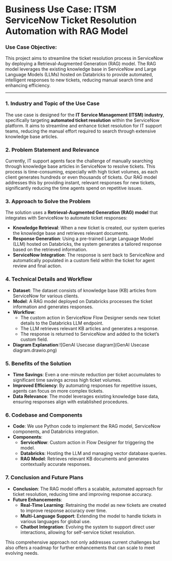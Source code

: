 

# Business Use Case: ITSM ServiceNow Ticket Resolution Automation with RAG Model

### Use Case Objective: 

This project aims to streamline the ticket resolution process in ServiceNow by deploying a Retrieval-Augmented Generation (RAG) model. The RAG model leverages the existing knowledge base in ServiceNow and Large Language Models (LLMs) hosted on Databricks to provide automated, intelligent responses to new tickets, reducing manual search time and enhancing efficiency.

---

### 1. Industry and Topic of the Use Case
The use case is designed for the **IT Service Management (ITSM) industry**, specifically targeting **automated ticket resolution** within the ServiceNow platform. It aims to streamline and enhance ticket resolution for IT support teams, reducing the manual effort required to search through extensive knowledge base articles.

### 2. Problem Statement and Relevance
Currently, IT support agents face the challenge of manually searching through knowledge base articles in ServiceNow to resolve tickets. This process is time-consuming, especially with high ticket volumes, as each client generates hundreds or even thousands of tickets. Our RAG model addresses this by providing instant, relevant responses for new tickets, significantly reducing the time agents spend on repetitive issues.

### 3. Approach to Solve the Problem
The solution uses a **Retrieval-Augmented Generation (RAG) model** that integrates with ServiceNow to automate ticket responses:
   - **Knowledge Retrieval**: When a new ticket is created, our system queries the knowledge base and retrieves relevant documents.
   - **Response Generation**: Using a pre-trained Large Language Model (LLM) hosted on Databricks, the system generates a tailored response based on the retrieved information.
   - **ServiceNow Integration**: The response is sent back to ServiceNow and automatically populated in a custom field within the ticket for agent review and final action.

### 4. Technical Details and Workflow
   - **Dataset**: The dataset consists of knowledge base (KB) articles from ServiceNow for various clients.
   - **Model**: A RAG model deployed on Databricks processes the ticket information and generates responses.
   - **Workflow**: 
      - The custom action in ServiceNow Flow Designer sends new ticket details to the Databricks LLM endpoint.
      - The LLM retrieves relevant KB articles and generates a response.
      - The response is returned to ServiceNow and added to the ticket’s custom field.
   - **Diagram Explanation**:![GenAI Usecase diagram](GenAI Usecase diagram.drawio.png)
  

### 5. Benefits of the Solution
   - **Time Savings**: Even a one-minute reduction per ticket accumulates to significant time savings across high ticket volumes.
   - **Improved Efficiency**: By automating responses for repetitive issues, agents can focus on more complex tickets.
   - **Data Relevance**: The model leverages existing knowledge base data, ensuring responses align with established procedures.

### 6. Codebase and Components
   - **Code**: We use Python code to implement the RAG model, ServiceNow components, and Databricks integration.
   - **Components**:
      - **ServiceNow**: Custom action in Flow Designer for triggering the model.
      - **Databricks**: Hosting the LLM and managing vector database queries.
      - **RAG Model**: Retrieves relevant KB documents and generates contextually accurate responses.

### 7. Conclusion and Future Plans
   - **Conclusion**: The RAG model offers a scalable, automated approach for ticket resolution, reducing time and improving response accuracy.
   - **Future Enhancements**:
      - **Real-Time Learning**: Retraining the model as new tickets are created to improve response accuracy over time.
      - **Multi-Language Support**: Extending the model to handle tickets in various languages for global use.
      - **Chatbot Integration**: Evolving the system to support direct user interactions, allowing for self-service ticket resolution.

This comprehensive approach not only addresses current challenges but also offers a roadmap for further enhancements that can scale to meet evolving needs.
